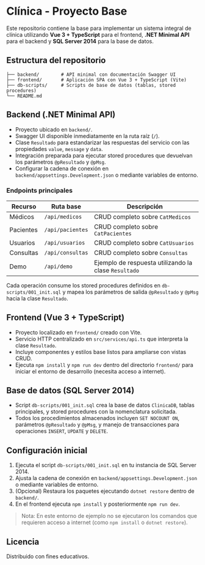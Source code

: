 # Clínica - Proyecto Base

Este repositorio contiene la base para implementar un sistema integral de clínica utilizando **Vue 3 + TypeScript** para el frontend, **.NET Minimal API** para el backend y **SQL Server 2014** para la base de datos.

## Estructura del repositorio

```
├── backend/        # API minimal con documentación Swagger UI
├── frontend/       # Aplicación SPA con Vue 3 + TypeScript (Vite)
├── db-scripts/     # Scripts de base de datos (tablas, stored procedures)
└── README.md
```

## Backend (.NET Minimal API)

- Proyecto ubicado en `backend/`.
- Swagger UI disponible inmediatamente en la ruta raíz (`/`).
- Clase `Resultado` para estandarizar las respuestas del servicio con las propiedades `value`, `message` y `data`.
- Integración preparada para ejecutar stored procedures que devuelvan los parámetros `@pResultado` y `@pMsg`.
- Configurar la cadena de conexión en `backend/appsettings.Development.json` o mediante variables de entorno.

### Endpoints principales

| Recurso    | Ruta base        | Descripción                                           |
|------------|------------------|-------------------------------------------------------|
| Médicos    | `/api/medicos`   | CRUD completo sobre `CatMedicos`                      |
| Pacientes  | `/api/pacientes` | CRUD completo sobre `CatPacientes`                    |
| Usuarios   | `/api/usuarios`  | CRUD completo sobre `CatUsuarios`                     |
| Consultas  | `/api/consultas` | CRUD completo sobre `Consultas`                       |
| Demo       | `/api/demo`      | Ejemplo de respuesta utilizando la clase `Resultado`  |

Cada operación consume los stored procedures definidos en `db-scripts/001_init.sql` y mapea los parámetros de salida `@pResultado` y `@pMsg` hacia la clase `Resultado`.

## Frontend (Vue 3 + TypeScript)

- Proyecto localizado en `frontend/` creado con Vite.
- Servicio HTTP centralizado en `src/services/api.ts` que interpreta la clase `Resultado`.
- Incluye componentes y estilos base listos para ampliarse con vistas CRUD.
- Ejecuta `npm install` y `npm run dev` dentro del directorio `frontend/` para iniciar el entorno de desarrollo (necesita acceso a internet).

## Base de datos (SQL Server 2014)

- Script `db-scripts/001_init.sql` crea la base de datos `ClinicaDB`, tablas principales, y stored procedures con la nomenclatura solicitada.
- Todos los procedimientos almacenados incluyen `SET NOCOUNT ON`, parámetros `@pResultado` y `@pMsg`, y manejo de transacciones para operaciones `INSERT`, `UPDATE` y `DELETE`.

## Configuración inicial

1. Ejecuta el script `db-scripts/001_init.sql` en tu instancia de SQL Server 2014.
2. Ajusta la cadena de conexión en `backend/appsettings.Development.json` o mediante variables de entorno.
3. (Opcional) Restaura los paquetes ejecutando `dotnet restore` dentro de `backend/`.
4. En el frontend ejecuta `npm install` y posteriormente `npm run dev`.

> Nota: En este entorno de ejemplo no se ejecutaron los comandos que requieren acceso a internet (como `npm install` o `dotnet restore`).

## Licencia

Distribuido con fines educativos.
